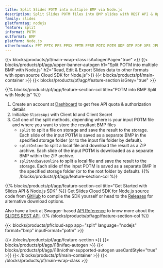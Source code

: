 ```yaml
---
title: Split Slides POTM into multiple BMP via Node.js
description: Split Slides POTM files into BMP slides with REST API & Open Source Node.js SDK
family: slides
platformtag: nodejs
feature: split
informat: POTM
outformat: BMP
platform: Node.js
otherformats: PPT PPTX PPS PPSX PPTM PPSM POTX POTM ODP OTP PDF XPS JPEG PNG TIFF SVG HTML5 MD GIF XAML
---
```


{{< blocks/products/pf/main-wrap-class isAutogenPage="true" >}}
{{< blocks/products/pf/agp/upper-banner-autogen h1="Split POTM into multiple BMP with Node.js" h2="Read, Edit & Export Slides data to other formats with open source Cloud SDK for Node.js">}}
{{< blocks/products/pf/main-container >}}
{{< blocks/products/pf/agp/feature-section isGrey="true" >}}

{{% blocks/products/pf/agp/feature-section-col title="POTM into BMP Split with Node.js" %}}
1. Create an account at <a href="https://dashboard.aspose.cloud/">Dashboard</a> to get free API quota & authorization details
1. Initialize ```SlidesApi``` with Client Id and Client Secret
1. Call one of the split methods, depending where is your input POTM file and where you want to store the resultant BMP files
    - ```split``` to split a file on storage and save the result to the storage. Each slide of the input POTM is saved as a separate BMP in the specified storage folder (or to the input file folder by default).
    - ```splitOnline``` to split a local file and download the result as a ZIP archive. Each slide of the input POTM is downloaded as a separate BMP within the ZIP archive.
    - ```splitAndSaveOnline``` to split a local file and save the result to the storage. Each slide of the input POTM is saved as a separate BMP in the specified storage folder (or to the root folder by default).
{{% /blocks/products/pf/agp/feature-section-col %}}

{{% blocks/products/pf/agp/feature-section-col title="Get Started with Slides API & Node.js SDK" %}}
Get Slides Cloud SDK for Node.js source code from [GitHub](https://github.com/aspose-slides-cloud/aspose-slides-cloud-nodejs) to compile the SDK yourself or head to the [Releases](https://releases.aspose.cloud/) for alternative download options. 

Also have a look at Swagger-based [API Reference](https://apireference.aspose.cloud/slides/) to know more about the [SLIDES REST API](https://products.aspose.cloud/slides/curl/).
{{% /blocks/products/pf/agp/feature-section-col %}}

{{< blocks/products/pf/cloud-app app="split" language="nodejs" format="bmp" inputFormat="potm" >}}

{{< /blocks/products/pf/agp/feature-section >}}
{{< blocks/products/pf/agp/i18n/faq-autogen >}}
{{< blocks/products/pf/agp/i18n/other-supported-autogen useCardStyle="true" >}}
{{< /blocks/products/pf/main-container >}}
{{< /blocks/products/pf/main-wrap-class >}}